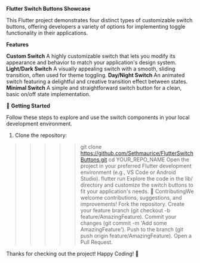**Flutter Switch Buttons Showcase**

This Flutter project demonstrates four distinct types of customizable switch buttons, 
offering developers a variety of options for implementing toggle functionality in their applications.

**Features**

**Custom Switch** A highly customizable switch that lets you modify its appearance and behavior to match your application's design system.
**Light/Dark Switch** A visually appealing switch with a smooth, sliding transition, often used for theme toggling.
**Day/Night Switch** An animated switch featuring a delightful and creative transition effect between states.
**Minimal Switch** A simple and straightforward switch button for a clean, basic on/off state implementation.

🚀 **Getting Started**

Follow these steps to explore and use the switch components in your local development environment.
1. Clone the repository:
>>>>> git clone https://github.com/Sethmaurice/FlutterSwitchButtons.git
cd YOUR_REPO_NAME
Open the project in your preferred Flutter development environment (e.g., VS Code or Android Studio).
>>>> flutter run
Explore the code in the lib/ directory and customize the switch buttons to fit your application's needs.
🤝 ContributingWe welcome contributions, suggestions, and improvements!
Fork the repository.
Create your feature branch (git checkout -b feature/AmazingFeature).
Commit your changes (git commit -m 'Add some AmazingFeature').
Push to the branch (git push origin feature/AmazingFeature).
Open a Pull Request.

Thanks for checking out the project! Happy Coding! 🎉
